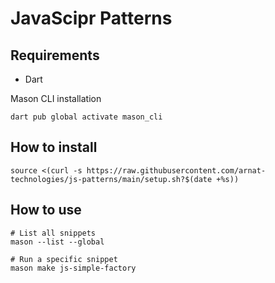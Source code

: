 # JavaScipr Patterns

## Requirements

- Dart

Mason CLI installation

```shell
dart pub global activate mason_cli
```

## How to install

```shell
source <(curl -s https://raw.githubusercontent.com/arnat-technologies/js-patterns/main/setup.sh?$(date +%s))
```

## How to use

```shell
# List all snippets
mason --list --global

# Run a specific snippet
mason make js-simple-factory
```
